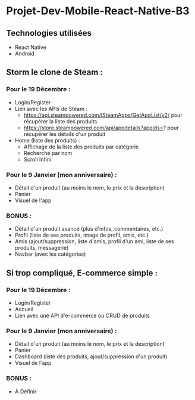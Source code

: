 # Projet-Dev-Mobile-React-Native-B3

## Technologies utilisées
- React Native
- Android

## Storm le clone de Steam :
### Pour le 19 Décembre :
- Login/Register
- Lien avec les APIs de Steam : 
    - https://api.steampowered.com/ISteamApps/GetAppList/v2/ pour récupérer la liste des produits
    - https://store.steampowered.com/api/appdetails?appids=? pour récupérer les détails d'un produit
- Home (liste des produits) :
    - Affichage de la liste des produits par catégorie
    - Recherche par nom
    - Scroll Infini

### Pour le 9 Janvier (mon anniversaire) :
- Détail d'un produit (au moins le nom, le prix et la description)
- Panier
- Visuel de l'app

### BONUS :
- Détail d'un produit avancé (plus d'infos, commentaires, etc.)
- Profil (liste de ses produits, image de profil, amis, etc.)
- Amis (ajout/suppression, liste d'amis, profil d'un ami, liste de ses produits, messagerie)
- Navbar (avec les catégories)

## Si trop compliqué, E-commerce simple :

### Pour le 19 Décembre :
- Login/Register
- Accueil
- Lien avec une API d'e-commerce ou CRUD de produits

### Pour le 9 Janvier (mon anniversaire) :
- Détail d'un produit (au moins le nom, le prix et la description)
- Panier
- Dashboard (liste des produits, ajout/suppression d'un produit)
- Visuel de l'app
### BONUS :
- À Définir 